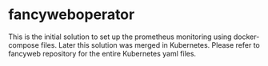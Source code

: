 # fancyweboperator
This is the initial solution to set up the prometheus monitoring using docker-compose files.
Later this solution was merged in Kubernetes. 
Please refer to fancyweb repository for the entire Kubernetes yaml files.
